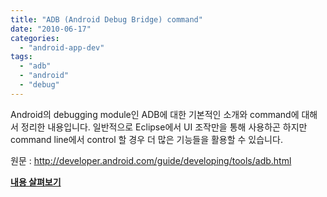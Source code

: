 ```yaml
---
title: "ADB (Android Debug Bridge) command"
date: "2010-06-17"
categories: 
  - "android-app-dev"
tags: 
  - "adb"
  - "android"
  - "debug"
---
```


  

Android의 debugging module인 ADB에 대한 기본적인 소개와 command에 대해서 정리한 내용입니다. 일반적으로 Eclipse에서 UI 조작만을 통해 사용하곤 하지만 command line에서 control 할 경우 더 많은 기능들을 활용할 수 있습니다.

원문 : http://developer.android.com/guide/developing/tools/adb.html

  

[**내용 살펴보기**](http://docs.google.com/View?id=dhj7zms7_0cfm752gq "ADB command")

